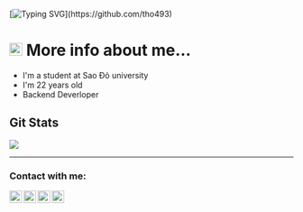 [![Typing SVG](https://readme-typing-svg.herokuapp.com?color=%2313EAF7&size=23&center=true&lines=Hi+there%2CI'm+tho493!;Welcome+to+my+Github!)](https://github.com/tho493)

# <img src="https://media0.giphy.com/media/l0JM83bF1jbRsTnNu/giphy.gif" width="23"> More info about me...

- I'm a student at Sao Đỏ university
- I'm 22 years old
- Backend Deverloper

## Git Stats

<img src="https://github-readme-stats.vercel.app/api?username=tho493&&show_icons=true">

---

### Contact with me:

[<img align="left" alt="tho493 | Facebook" width="22px" src="https://cdn.jsdelivr.net/npm/simple-icons@v3/icons/facebook.svg" />][facebook]
[<img align="left" alt="tho_493 | Instagram" width="22px" src="https://cdn.jsdelivr.net/npm/simple-icons@v3/icons/instagram.svg" />][instagram]
[<img align="left" alt="tho_493 | Telegram" width="22px" src="https://cdn.jsdelivr.net/npm/simple-icons@v3/icons/telegram.svg" />][telegram]
[<img align="left" alt="chitho040903@gmail.com | gmail" width="22px" src="https://cdn.jsdelivr.net/npm/simple-icons@v3/icons/gmail.svg" />][gmail]

[instagram]: https://www.instagram.com/tho_493
[facebook]: https://www.facebook.com/tho493
[telegram]: https://t.me/tho43
[gmail]: mailto:chitho040903@gmail.com
